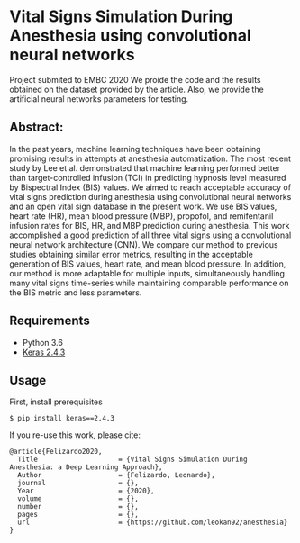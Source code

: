 # Vital Signs Simulation During Anesthesia using convolutional neural networks
Project submited to EMBC 2020
We proide the code and the results obtained on the dataset provided by the article.
Also, we provide the artificial neural networks parameters for testing.

## Abstract:


In the past years, machine learning techniques have been obtaining promising results in attempts at anesthesia automatization. The most recent study by Lee et al. demonstrated that machine learning performed better than target-controlled infusion (TCI) in predicting hypnosis level measured by Bispectral Index (BIS) values. We aimed to reach acceptable accuracy of vital signs prediction during anesthesia using convolutional neural networks and an open vital sign database in the present work. We use BIS values, heart rate (HR), mean blood pressure (MBP), propofol, and remifentanil infusion rates for BIS, HR, and MBP prediction during anesthesia. This work accomplished a good prediction of all three vital signs using a convolutional neural network architecture (CNN). We compare our method to previous studies obtaining similar error metrics,  resulting in the acceptable generation of BIS values, heart rate, and mean blood pressure. In addition, our method is more adaptable for multiple inputs, simultaneously handling many vital signs time-series while maintaining comparable performance on the BIS metric and less parameters.


## Requirements

- Python 3.6
- [Keras 2.4.3](https://pypi.org/project/Keras/)


## Usage

First, install prerequisites

```
$ pip install keras==2.4.3
```




	

If you re-use this work, please cite:

```
@article{Felizardo2020,
  Title                    = {Vital Signs Simulation During Anesthesia: a Deep Learning Approach},
  Author                   = {Felizardo, Leonardo},
  journal                  = {},
  Year                     = {2020},
  volume                   = {},
  number                   = {},
  pages                    = {},
  url                      = {https://github.com/leokan92/anesthesia}
}
```







